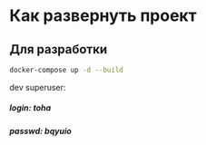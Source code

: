 # Как развернуть проект
## Для разработки
```sh
docker-compose up -d --build
```
dev superuser:
##### login: toha
##### passwd: bqyuio